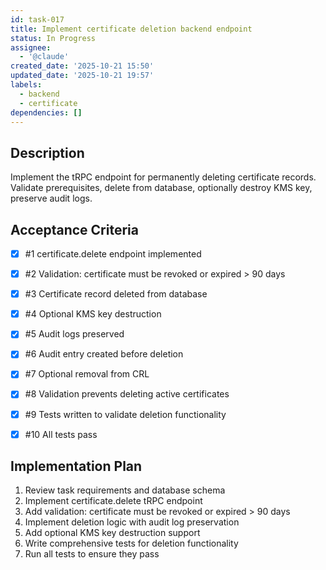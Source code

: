 ```yaml
---
id: task-017
title: Implement certificate deletion backend endpoint
status: In Progress
assignee:
  - '@claude'
created_date: '2025-10-21 15:50'
updated_date: '2025-10-21 19:57'
labels:
  - backend
  - certificate
dependencies: []
---
```


## Description

<!-- SECTION:DESCRIPTION:BEGIN -->
Implement the tRPC endpoint for permanently deleting certificate records. Validate prerequisites, delete from database, optionally destroy KMS key, preserve audit logs.
<!-- SECTION:DESCRIPTION:END -->

## Acceptance Criteria
<!-- AC:BEGIN -->
- [x] #1 certificate.delete endpoint implemented
- [x] #2 Validation: certificate must be revoked or expired > 90 days
- [x] #3 Certificate record deleted from database
- [x] #4 Optional KMS key destruction
- [x] #5 Audit logs preserved
- [x] #6 Audit entry created before deletion
- [x] #7 Optional removal from CRL
- [x] #8 Validation prevents deleting active certificates

- [x] #9 Tests written to validate deletion functionality
- [x] #10 All tests pass
<!-- AC:END -->

## Implementation Plan

<!-- SECTION:PLAN:BEGIN -->
1. Review task requirements and database schema
2. Implement certificate.delete tRPC endpoint
3. Add validation: certificate must be revoked or expired > 90 days
4. Implement deletion logic with audit log preservation
5. Add optional KMS key destruction support
6. Write comprehensive tests for deletion functionality
7. Run all tests to ensure they pass
<!-- SECTION:PLAN:END -->
